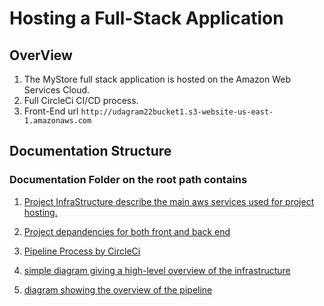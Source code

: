 # Hosting a Full-Stack Application

## OverView
1. The MyStore full stack application is hosted on the Amazon Web Services Cloud.
2. Full CircleCi CI/CD process.
3. Front-End url `http://udagram22bucket1.s3-website-us-east-1.amazonaws.com`

## Documentation Structure
### Documentation Folder on the root path contains

1. [Project InfraStructure describe the main aws services used for project hosting.](https://github.com/BorsaDaily/nd0067-c4-deployment-process-project-starter/blob/master/Documentations/InfraStructure.md)

2.  [Project depandencies for both front and back end](https://github.com/BorsaDaily/nd0067-c4-deployment-process-project-starter/blob/master/Documentations/AppDepandencies.md)

3. [Pipeline Process by CircleCi](https://github.com/BorsaDaily/nd0067-c4-deployment-process-project-starter/blob/master/Documentations/Pipeline.md)

4. [simple diagram giving a high-level overview of the infrastructure](https://github.com/BorsaDaily/nd0067-c4-deployment-process-project-starter/blob/master/screenshots/Arch-AWS.PNG)

5. [diagram showing the overview of the pipeline](https://github.com/BorsaDaily/nd0067-c4-deployment-process-project-starter/blob/master/screenshots/Arch-CircleCi.PNG)